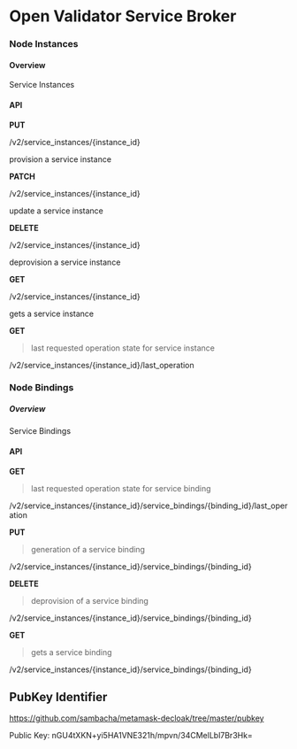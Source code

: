 # Open Validator Service Broker



### Node Instances 

#### Overview
Service Instances

  

#### API 
**PUT**

/v2/service_instances/{instance_id}

provision a service instance

  

**PATCH**

/v2/service_instances/{instance_id}

update a service instance

  

**DELETE**

/v2/service_instances/{instance_id}

deprovision a service instance

  

**GET**

/v2/service_instances/{instance_id}

gets a service instance

  

**GET**

> last requested operation state for service instance

/v2/service_instances/{instance_id}/last_operation

  
  

### Node Bindings


##### Overview 
Service Bindings

  
#### API 
**GET**

> last requested operation state for service binding

  

/v2/service_instances/{instance_id}/service_bindings/{binding_id}/last_operation

  
  

**PUT**

> generation of a service binding

  

/v2/service_instances/{instance_id}/service_bindings/{binding_id}

  
  

**DELETE**

> deprovision of a service binding

/v2/service_instances/{instance_id}/service_bindings/{binding_id}

  
  

**GET**

> gets a service binding

/v2/service_instances/{instance_id}/service_bindings/{binding_id}

  
  
  

## PubKey Identifier

https://github.com/sambacha/metamask-decloak/tree/master/pubkey

Public Key: nGU4tXKN+yi5HA1VNE321h/mpvn/34CMelLbl7Br3Hk=